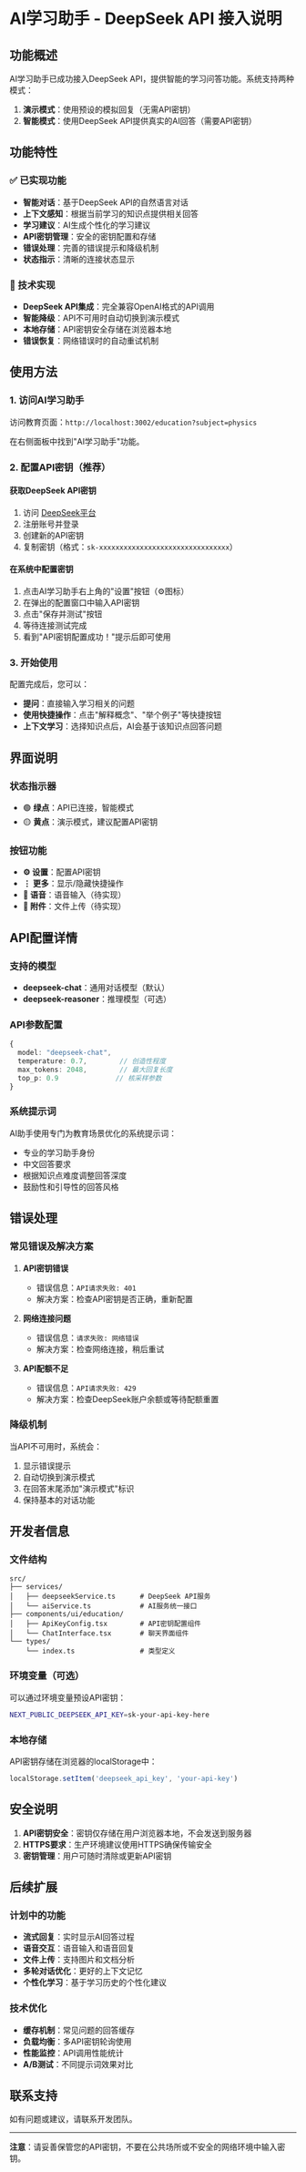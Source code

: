 # AI学习助手 - DeepSeek API 接入说明

## 功能概述

AI学习助手已成功接入DeepSeek API，提供智能的学习问答功能。系统支持两种模式：

1. **演示模式**：使用预设的模拟回复（无需API密钥）
2. **智能模式**：使用DeepSeek API提供真实的AI回答（需要API密钥）

## 功能特性

### ✅ 已实现功能

- **智能对话**：基于DeepSeek API的自然语言对话
- **上下文感知**：根据当前学习的知识点提供相关回答
- **学习建议**：AI生成个性化的学习建议
- **API密钥管理**：安全的密钥配置和存储
- **错误处理**：完善的错误提示和降级机制
- **状态指示**：清晰的连接状态显示

### 🔧 技术实现

- **DeepSeek API集成**：完全兼容OpenAI格式的API调用
- **智能降级**：API不可用时自动切换到演示模式
- **本地存储**：API密钥安全存储在浏览器本地
- **错误恢复**：网络错误时的自动重试机制

## 使用方法

### 1. 访问AI学习助手

访问教育页面：`http://localhost:3002/education?subject=physics`

在右侧面板中找到"AI学习助手"功能。

### 2. 配置API密钥（推荐）

#### 获取DeepSeek API密钥

1. 访问 [DeepSeek平台](https://platform.deepseek.com/api_keys)
2. 注册账号并登录
3. 创建新的API密钥
4. 复制密钥（格式：`sk-xxxxxxxxxxxxxxxxxxxxxxxxxxxxxxxx`）

#### 在系统中配置密钥

1. 点击AI学习助手右上角的"设置"按钮（⚙️图标）
2. 在弹出的配置窗口中输入API密钥
3. 点击"保存并测试"按钮
4. 等待连接测试完成
5. 看到"API密钥配置成功！"提示后即可使用

### 3. 开始使用

配置完成后，您可以：

- **提问**：直接输入学习相关的问题
- **使用快捷操作**：点击"解释概念"、"举个例子"等快捷按钮
- **上下文学习**：选择知识点后，AI会基于该知识点回答问题

## 界面说明

### 状态指示器

- 🟢 **绿点**：API已连接，智能模式
- 🟡 **黄点**：演示模式，建议配置API密钥

### 按钮功能

- **⚙️ 设置**：配置API密钥
- **⋮ 更多**：显示/隐藏快捷操作
- **🎤 语音**：语音输入（待实现）
- **📎 附件**：文件上传（待实现）

## API配置详情

### 支持的模型

- **deepseek-chat**：通用对话模型（默认）
- **deepseek-reasoner**：推理模型（可选）

### API参数配置

```typescript
{
  model: "deepseek-chat",
  temperature: 0.7,        // 创造性程度
  max_tokens: 2048,        // 最大回复长度
  top_p: 0.9              // 核采样参数
}
```

### 系统提示词

AI助手使用专门为教育场景优化的系统提示词：

- 专业的学习助手身份
- 中文回答要求
- 根据知识点难度调整回答深度
- 鼓励性和引导性的回答风格

## 错误处理

### 常见错误及解决方案

1. **API密钥错误**
   - 错误信息：`API请求失败: 401`
   - 解决方案：检查API密钥是否正确，重新配置

2. **网络连接问题**
   - 错误信息：`请求失败: 网络错误`
   - 解决方案：检查网络连接，稍后重试

3. **API配额不足**
   - 错误信息：`API请求失败: 429`
   - 解决方案：检查DeepSeek账户余额或等待配额重置

### 降级机制

当API不可用时，系统会：

1. 显示错误提示
2. 自动切换到演示模式
3. 在回答末尾添加"演示模式"标识
4. 保持基本的对话功能

## 开发者信息

### 文件结构

```
src/
├── services/
│   ├── deepseekService.ts      # DeepSeek API服务
│   └── aiService.ts            # AI服务统一接口
├── components/ui/education/
│   ├── ApiKeyConfig.tsx        # API密钥配置组件
│   └── ChatInterface.tsx       # 聊天界面组件
└── types/
    └── index.ts                # 类型定义
```

### 环境变量（可选）

可以通过环境变量预设API密钥：

```bash
NEXT_PUBLIC_DEEPSEEK_API_KEY=sk-your-api-key-here
```

### 本地存储

API密钥存储在浏览器的localStorage中：

```javascript
localStorage.setItem('deepseek_api_key', 'your-api-key')
```

## 安全说明

1. **API密钥安全**：密钥仅存储在用户浏览器本地，不会发送到服务器
2. **HTTPS要求**：生产环境建议使用HTTPS确保传输安全
3. **密钥管理**：用户可随时清除或更新API密钥

## 后续扩展

### 计划中的功能

- **流式回复**：实时显示AI回答过程
- **语音交互**：语音输入和语音回复
- **文件上传**：支持图片和文档分析
- **多轮对话优化**：更好的上下文记忆
- **个性化学习**：基于学习历史的个性化建议

### 技术优化

- **缓存机制**：常见问题的回答缓存
- **负载均衡**：多API密钥轮询使用
- **性能监控**：API调用性能统计
- **A/B测试**：不同提示词效果对比

## 联系支持

如有问题或建议，请联系开发团队。

---

**注意**：请妥善保管您的API密钥，不要在公共场所或不安全的网络环境中输入密钥。
